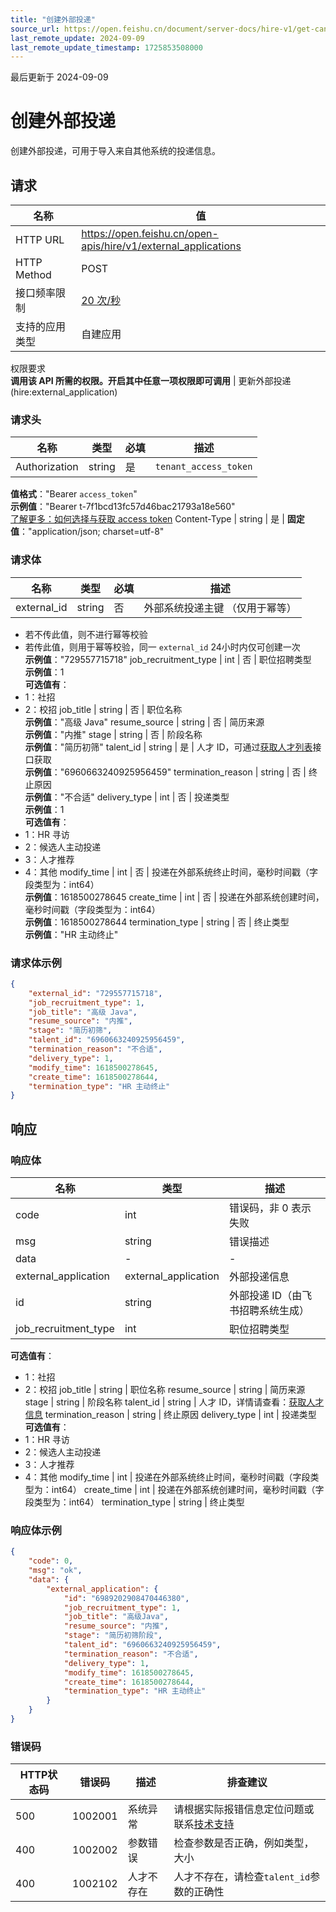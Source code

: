 ```yaml
---
title: "创建外部投递"
source_url: https://open.feishu.cn/document/server-docs/hire-v1/get-candidates/import-external-system-information/create
last_remote_update: 2024-09-09
last_remote_update_timestamp: 1725853508000
---
```

最后更新于 2024-09-09

# 创建外部投递

创建外部投递，可用于导入来自其他系统的投递信息。

## 请求
名称 | 值
---|---
HTTP URL | https://open.feishu.cn/open-apis/hire/v1/external_applications
HTTP Method | POST
接口频率限制 | [20 次/秒](https://open.feishu.cn/document/ukTMukTMukTM/uUzN04SN3QjL1cDN)
支持的应用类型 | 自建应用
权限要求  
            **调用该 API 所需的权限。开启其中任意一项权限即可调用** | 更新外部投递(hire:external_application)

### 请求头

名称 | 类型 | 必填 | 描述
--- | --- | --- | ---
Authorization | string | 是 | `tenant_access_token`  
**值格式**："Bearer `access_token`"  
**示例值**："Bearer t-7f1bcd13fc57d46bac21793a18e560"  
[了解更多：如何选择与获取 access token](https://open.feishu.cn/document/uAjLw4CM/ugTN1YjL4UTN24CO1UjN/trouble-shooting/how-to-choose-which-type-of-token-to-use)
Content-Type | string | 是 | **固定值**："application/json; charset=utf-8"

### 请求体

名称 | 类型 | 必填 | 描述
--- | --- | --- | ---
external_id | string | 否 | 外部系统投递主键 （仅用于幂等）  
- 若不传此值，则不进行幂等校验  
- 若传此值，则用于幂等校验，同一 `external_id` 24小时内仅可创建一次  
**示例值**："729557715718"
job_recruitment_type | int | 否 | 职位招聘类型  
**示例值**：1  
**可选值有**：  
- 1：社招  
- 2：校招
job_title | string | 否 | 职位名称  
**示例值**："高级 Java"
resume_source | string | 否 | 简历来源  
**示例值**："内推"
stage | string | 否 | 阶段名称  
**示例值**："简历初筛"
talent_id | string | 是 | 人才 ID，可通过[获取人才列表](https://open.feishu.cn/document/ukTMukTMukTM/uMzM1YjLzMTN24yMzUjN/hire-v1/talent/list)接口获取  
**示例值**："6960663240925956459"
termination_reason | string | 否 | 终止原因  
**示例值**："不合适"
delivery_type | int | 否 | 投递类型  
**示例值**：1  
**可选值有**：  
- 1：HR 寻访  
- 2：候选人主动投递  
- 3：人才推荐  
- 4：其他
modify_time | int | 否 | 投递在外部系统终止时间，毫秒时间戳（字段类型为：int64）  
**示例值**：1618500278645
create_time | int | 否 | 投递在外部系统创建时间，毫秒时间戳（字段类型为：int64）  
**示例值**：1618500278644
termination_type | string | 否 | 终止类型  
**示例值**："HR 主动终止"

### 请求体示例
```json
{
    "external_id": "729557715718",
    "job_recruitment_type": 1,
    "job_title": "高级 Java",
    "resume_source": "内推",
    "stage": "简历初筛",
    "talent_id": "6960663240925956459",
    "termination_reason": "不合适",
    "delivery_type": 1,
    "modify_time": 1618500278645,
    "create_time": 1618500278644,
    "termination_type": "HR 主动终止"
}
```

## 响应

### 响应体

名称 | 类型 | 描述
--- | --- | ---
code | int | 错误码，非 0 表示失败
msg | string | 错误描述
data | \- | \-
external_application | external_application | 外部投递信息
id | string | 外部投递 ID（由飞书招聘系统生成）
job_recruitment_type | int | 职位招聘类型  
**可选值有**：  
- 1：社招  
- 2：校招
job_title | string | 职位名称
resume_source | string | 简历来源
stage | string | 阶段名称
talent_id | string | 人才 ID，详情请查看：[获取人才信息](https://open.feishu.cn/document/ukTMukTMukTM/uMzM1YjLzMTN24yMzUjN/hire-v1/talent/get)
termination_reason | string | 终止原因
delivery_type | int | 投递类型  
**可选值有**：  
- 1：HR 寻访  
- 2：候选人主动投递  
- 3：人才推荐  
- 4：其他
modify_time | int | 投递在外部系统终止时间，毫秒时间戳（字段类型为：int64）
create_time | int | 投递在外部系统创建时间，毫秒时间戳（字段类型为：int64）
termination_type | string | 终止类型

### 响应体示例
```json
{
    "code": 0,
    "msg": "ok",
    "data": {
        "external_application": {
            "id": "6989202908470446380",
            "job_recruitment_type": 1,
            "job_title": "高级Java",
            "resume_source": "内推",
            "stage": "简历初筛阶段",
            "talent_id": "6960663240925956459",
            "termination_reason": "不合适",
            "delivery_type": 1,
            "modify_time": 1618500278645,
            "create_time": 1618500278644,
            "termination_type": "HR 主动终止"
        }
    }
}
```

### 错误码

HTTP状态码 | 错误码 | 描述 | 排查建议
--- | --- | --- | ---
500 | 1002001 | 系统异常 | 请根据实际报错信息定位问题或联系[技术支持](https://applink.feishu.cn/TLJpeNdW)
400 | 1002002 | 参数错误 | 检查参数是否正确，例如类型，大小
400 | 1002102 | 人才不存在 | 人才不存在，请检查`talent_id`参数的正确性
